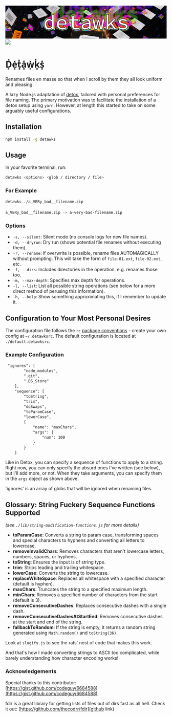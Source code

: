 ![Detawks Logo](./.github/detawks-small.jpg)
![](https://img.shields.io/badge/garbage-red)

# D͓̽e͓̽t͓̽a͓̽w͓̽k͓̽s͓̽

Renames files en masse so that when I scroll by them they all look uniform and pleasing.

A lazy Node.js adaptation of [detox](https://github.com/dharple/detox), tailored with personal preferences for file naming. The primary motivation was to facilitate the installation of a detox setup using `yarn`. However, at length this started to take on some arguably useful configurations.

## Installation

```bash
npm install -g detawks
```

## Usage

In your favorite terminal, run:

```bash
detawks <options> <glob / directory / file> 
```

### For Example

```bash
detawks ./a_VERy_bad__filename.zip

a_VERy_bad__filename.zip -> a-very-bad-filename.zip
```

### Options

- `-s, --silent`: Silent mode (no console logs for new file names).
- `-d, --dryrun`: Dry run (shows potential file renames without executing them).
- `-r, --rename`: if overwrite is possible, rename files AUTOMAGICALLY without prompting. This will take the form of `file-01.ext`, `file-02.ext`, etc.
- `-f, --dirs`: Includes directories in the operation. e.g. renames those too.
- `-m, --max-depth`: Specifies max depth for operations.
- `-l, --list`: List all possible string operations (see below for a more direct method of perusing this information).
- `-h, --help`: Show something approximating this, if I remember to update it.

## Configuration to Your Most Personal Desires

The configuration file follows the `rc` [package conventions](https://www.npmjs.com/package/rc) - create your own config at `~/.detawksrc`. The default configuration is located at `./default.detawksrc`.

### Example Configuration

```
 "ignores": [
        "node_modules",
        ".git",
        ".DS_Store"
    ],
    "sequence": [
        "toString",
        "trim",
        "doSwaps",
        "toParamCase",
        "lowerCase",
        {
            "name": "maxChars",
            "args": {
                "num": 100
            }
        }
    ]
```

Like in Detox, you can specify a sequence of functions to apply to a string. Right now, you can only specify the absurd ones I've written (see below), but I'll add more, or not. When they take arguments, you can specify them in the `args` object as shown above.

'ignores' is an array of globs that will be ignored when renaming files.

## Glossary: String Fuckery Sequence Functions Supported

*(see `./lib/string-modification-functions.js` for more details)*

- **toParamCase**: Converts a string to param case, transforming spaces and special characters to hyphens and converting all letters to lowercase.
- **removeInvalidChars**: Removes characters that aren't lowercase letters, numbers, spaces, or hyphens.
- **toString**: Ensures the input is of string type.
- **trim**: Strips leading and trailing whitespace.
- **lowerCase**: Converts the string to lowercase.
- **replaceWhiteSpace**: Replaces all whitespace with a specified character (default is hyphen).
- **maxChars**: Truncates the string to a specified maximum length.
- **minChars**: Removes a specified number of characters from the start (default is 3).
- **removeConsecutiveDashes**: Replaces consecutive dashes with a single dash.
- **removeConsecutiveDashesAtStartEnd**: Removes consecutive dashes at the start and end of the string.
- **fallbackToRandom**: If the string is empty, it returns a random string generated using `Math.random()` and `toString(36)`.

Look at `slugify.js` to see the rats' nest of code that makes this work.

And that's how I made converting strings to ASCII too complicated, while barely understanding how character encoding works!

### Acknowledgements

Special thanks to this contributor: [https://gist.github.com/codeguy/6684588](https://gist.github.com/codeguy/6684588)

fdir is a great library for getting lists of files out of dirs fast as all hell. Check it out: [https://github.com/thecodrr/fdir](github link)
